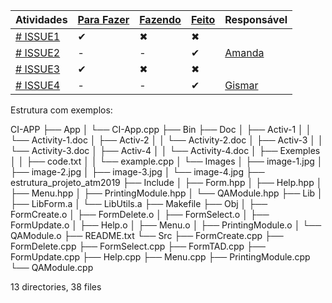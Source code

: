 Atividades   |   [Para Fazer](https://github.com/aceiro/atm_2019/issues?q=is%3Aissue+is%3Aopen+label%3ATODO)  |      [Fazendo](https://github.com/aceiro/atm_2019/issues?q=is%3Aissue+is%3Aopen+label%3ADOING)       |          [Feito](https://github.com/aceiro/atm_2019/labels/DONE)        | Responsável
-- | - | - | - | -
[# ISSUE1](https://github.com/aceiro/atm_2019/issues/1) | ✔ | ✖ | ✖ | 
[# ISSUE2](https://github.com/aceiro/atm_2019/issues/2) | - | - | ✔ | [Amanda](https://github.com/manddynhaa)
[# ISSUE3](https://github.com/aceiro/atm_2019/issues/3) | ✔ | ✖ | ✖ | 
[# ISSUE4](https://github.com/aceiro/atm_2019/issues/4) | - | - | ✔ | [Gismar](https://github.com/gismarb)

Estrutura com exemplos:

CI-APP
├── App
│   └── CI-App.cpp
├── Bin
├── Doc
│   ├── Activ-1
│   │   └── Activity-1.doc
│   ├── Activ-2
│   │   └── Activity-2.doc
│   ├── Activ-3
│   │   └── Activity-3.doc
│   ├── Activ-4
│   │   └── Activity-4.doc
│   ├── Exemples
│   │   ├── code.txt
│   │   └── example.cpp
│   └── Images
│       ├── image-1.jpg
│       ├── image-2.jpg
│       ├── image-3.jpg
│       └── image-4.jpg
├── estrutura_projeto_atm2019
├── Include
│   ├── Form.hpp
│   ├── Help.hpp
│   ├── Menu.hpp
│   ├── PrintingModule.hpp
│   └── QAModule.hpp
├── Lib
│   ├── LibForm.a
│   └── LibUtils.a
├── Makefile
├── Obj
│   ├── FormCreate.o
│   ├── FormDelete.o
│   ├── FormSelect.o
│   ├── FormUpdate.o
│   ├── Help.o
│   ├── Menu.o
│   ├── PrintingModule.o
│   └── QAModule.o
├── README.txt
└── Src
    ├── FormCreate.cpp
    ├── FormDelete.cpp
    ├── FormSelect.cpp
    ├── FormTAD.cpp
    ├── FormUpdate.cpp
    ├── Help.cpp
    ├── Menu.cpp
    ├── PrintingModule.cpp
    └── QAModule.cpp

13 directories, 38 files
